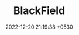 ---
title: "BlackField"
date: 2022-12-20 21:19:38 +0530
categories: [HackTheBox, HTB-Windows]
tags: [Machines]
image: /assets/img/blackfield/Blackfield.png
---